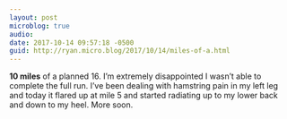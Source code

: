 ```yaml
---
layout: post
microblog: true
audio: 
date: 2017-10-14 09:57:18 -0500
guid: http://ryan.micro.blog/2017/10/14/miles-of-a.html
---
```

**10 miles** of a planned 16. I’m extremely disappointed I wasn’t able to complete the full run. I’ve been dealing with hamstring pain in my left leg and today it flared up at mile 5 and started radiating up to my lower back and down to my heel. More soon. 
